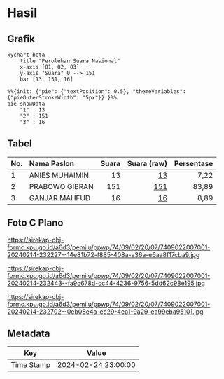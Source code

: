 # Hasil

## Grafik

```mermaid
xychart-beta
    title "Perolehan Suara Nasional"
    x-axis [01, 02, 03]
    y-axis "Suara" 0 --> 151
    bar [13, 151, 16]
```

```mermaid
%%{init: {"pie": {"textPosition": 0.5}, "themeVariables": {"pieOuterStrokeWidth": "5px"}} }%%
pie showData
    "1" : 13
    "2" : 151
    "3" : 16
```

## Tabel

| No. | Nama Paslon    | Suara | Suara (raw) | Persentase |
|:--- |:-------------- | -----:| -----------:| ----------:|
| 1   | ANIES MUHAIMIN | 13    | [13][p-1]   | 7,22       |
| 2   | PRABOWO GIBRAN | 151   | [151][p-2]  | 83,89      |
| 3   | GANJAR MAHFUD  | 16    | [16][p-3]   | 8,89       |


[p-1]: https://github.com/gigit-pemilu/pemilu-2024/blob/main/pilpres/hitung-suara/sub/74-sulawesi-tenggara/sub/09-konawe-utara/sub/02-wiwirano/sub/2007-wawoheo/sub/001-tps/sub/paslon-1.txt
[p-2]: https://github.com/gigit-pemilu/pemilu-2024/blob/main/pilpres/hitung-suara/sub/74-sulawesi-tenggara/sub/09-konawe-utara/sub/02-wiwirano/sub/2007-wawoheo/sub/001-tps/sub/paslon-2.txt
[p-3]: https://github.com/gigit-pemilu/pemilu-2024/blob/main/pilpres/hitung-suara/sub/74-sulawesi-tenggara/sub/09-konawe-utara/sub/02-wiwirano/sub/2007-wawoheo/sub/001-tps/sub/paslon-3.txt

## Foto C Plano

https://sirekap-obj-formc.kpu.go.id/a6d3/pemilu/ppwp/74/09/02/20/07/7409022007001-20240214-232227--14e81b72-f885-408a-a36a-e6aa8f17cba9.jpg

https://sirekap-obj-formc.kpu.go.id/a6d3/pemilu/ppwp/74/09/02/20/07/7409022007001-20240214-232443--fa9c678d-cc44-4236-9756-5dd62c98e195.jpg

https://sirekap-obj-formc.kpu.go.id/a6d3/pemilu/ppwp/74/09/02/20/07/7409022007001-20240214-232702--0eb08e4a-ec29-4ea1-9a29-ea99eba95101.jpg


## Metadata

| Key        | Value               |
| ---------- | ------------------- |
| Time Stamp | 2024-02-24 23:00:00 |



